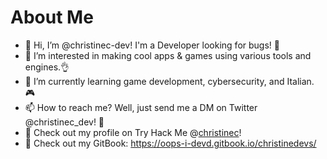# About Me

- 👋 Hi, I’m @christinec-dev! I'm a Developer looking for bugs! 🔎
- 👀 I’m interested in making cool apps & games using various tools and engines.👌
- 🌱 I’m currently learning game development, cybersecurity, and Italian. 🎮
- 📫 How to reach me? Well, just send me a DM on Twitter @christinec_dev! 💌
- 👾 Check out my profile on Try Hack Me @[christinec](https://tryhackme.com/p/christinec)!
- 💎 Check out my GitBook: https://oops-i-devd.gitbook.io/christinedevs/


